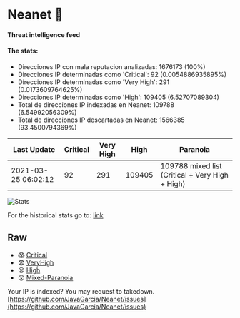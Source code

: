 # Neanet :hocho:
#### Threat intelligence feed
#### The stats:

- Direcciones IP con mala reputacion analizadas: 1676173 (100%)
- Direcciones IP determinadas como 'Critical':  92 (0.0054886935895%)
- Direcciones IP determinadas como 'Very High':  291 (0.0173609764625%)
- Direcciones IP determinadas como 'High':  109405 (6.52707089304)
- Total de direcciones IP indexadas en Neanet:  109788 (6.54992056309%)
- Total de direcciones IP descartadas en Neanet:  1566385 (93.4500794369%)

| Last Update | Critical | Very High | High | Paranoia |
| --- | --- | --- | --- | --- |
| 2021-03-25 06:02:12 | 92 | 291 | 109405 | 109788 mixed list (Critical + Very High + High)|

![Stats](https://docs.google.com/spreadsheets/d/e/2PACX-1vSnaNMIXVabIpDJjufMlzH7poXnshF3mgd8Is1g9ytUEzVsP5my4Trn8f-xkoLLQ38xpL3HtmUexLo6/pubchart?oid=501124687&format=image)

For the historical stats go to: [link](/stats.csv)
## Raw
- :scream: [Critical](https://raw.githubusercontent.com/JavaGarcia/Neanet/master/blacklists/neanet_critical.txt)
- :fearful: [VeryHigh](https://raw.githubusercontent.com/JavaGarcia/Neanet/master/blacklists/neanet_veryHigh.txtt)
- :frowning: [High](https://raw.githubusercontent.com/JavaGarcia/Neanet/master/blacklists/neanet_high.txt)
- :dizzy_face: [Mixed-Paranoia](https://raw.githubusercontent.com/JavaGarcia/Neanet/master/blacklists/neanet_all.txt)


Your IP is indexed? You may request to takedown. [https://github.com/JavaGarcia/Neanet/issues](https://github.com/JavaGarcia/Neanet/issues)


















































































































































































































































































































































































































































































































































































































































































































































































































































































































































































































































































































































































































































































































































































































































































































































































































































































































































































































































































































































































































































































































































































































































































































































































































































































































































































































































































































































































































































































































































































































































































































































































































































































































































































































































































































































































































































































































































































































































































































































































































































































































































































































































































































































































































































































































































































































































































































































































































































































































































































































































































































































































































































































































